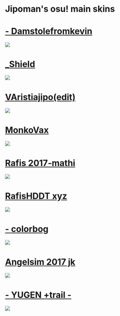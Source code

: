 # Jipoman's osu! main skins




# [- Damstolefromkevin](https://drive.google.com/file/d/1Z34YjtKHoIzDkJMuNF9hQ9_Dns9Fc0Bt/view)
![](https://i.imgur.com/OJxdwYa.jpg)

# [_Shield](https://drive.google.com/file/d/14d-h3FmlFcz5suiS-OcYj5kBiu9m8rfF/view)
![](https://i.imgur.com/Uk9ut3G.jpeg)

# [VAristiajipo(edit)](https://drive.google.com/file/d/1gyzj9VSJla3aPPYhuP5aLmotxW6glrIY/view)
![](https://i.imgur.com/RugocGD.jpeg)

# [MonkoVax](https://drive.google.com/file/d/1aeeUhKZv3vcDF5VABBuuN4h8jWeZku0b/view)
![](https://i.imgur.com/hQqheqh.jpg)

# [Rafis 2017-mathi](https://drive.google.com/file/d/1hb1m4XKV0sjIierJrDQWrluSLavidoup/view)
![](https://i.imgur.com/XxxnA7J.jpg)

# [RafisHDDT xyz](https://drive.google.com/file/d/18dd11VwxRF_O5y-OuSuDrU0LBfMPF3_j/view)
![](https://i.imgur.com/EkbTdMu.jpg)

# [- colorbog](https://drive.google.com/file/d/1f-o-8fx8eM3Sw56wCu2DsFhDU-xA-cnA/view)
![](https://i.imgur.com/5y2386u.png)

# [Angelsim 2017 jk](https://drive.google.com/file/d/1oWENTK8ienVfbLTTp59YCD4eG42_NwFK/view)
![](https://i.imgur.com/jDUK2q1.png)

# [- YUGEN +trail -](https://drive.google.com/file/d/1_e3etXJuY-4JbeMHtw7KYU6cM6qnRx46/view)
![](https://i.imgur.com/aizzIGl.png)
